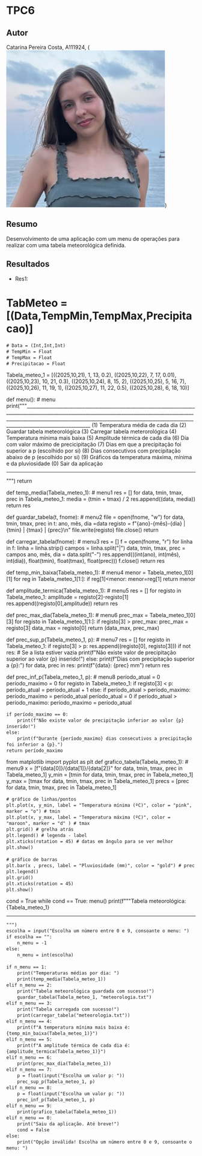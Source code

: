 # TPC6
## Autor
Catarina Pereira Costa, A111924, (![foto](foto.jpg))
## Resumo
Desenvolvimento de uma aplicação com um menu de operações para realizar com uma tabela meteorológica definida.
## Resultados
* Res1:
# TabMeteo = [(Data,TempMin,TempMax,Precipitacao)]
    # Data = (Int,Int,Int)
    # TempMin = Float
    # TempMax = Float
    # Precipitacao = Float

Tabela_meteo_1 = [((2025,10,21), 1, 13, 0.2), ((2025,10,22), 7, 17, 0.01), ((2025,10,23), 10, 21, 0.3), ((2025,10,24), 8, 15, 2), ((2025,10,25), 5, 16, 7), ((2025,10,26), 11, 19, 1), ((2025,10,27), 11, 22, 0.5), ((2025,10,28), 6, 18, 10)]

def menu(): # menu
    print("""_____________________________________________________________________________________________________________________________________________________________________________________________________________________________________________________________________
(1) Temperatura média de cada dia
(2) Guardar tabela meteorológica
(3) Carregar tabela meterorológica
(4) Temperatura mínima mais baixa
(5) Amplitude térmica de cada dia
(6) Dia com valor máximo de precicipitação
(7) Dias em que a precipitação foi superior a p (escolhido por si)
(8) Dias consecutivos com precipitação abaixo de p (escolhido por si)
(9) Gráficos da temperatura máxima, mínima e da pluviosidade
(0) Sair da aplicação
____________________________________________________________________________________________________________________________________________________________________________________________________________________________________________________________________
""")
    return


def temp_media(Tabela_meteo_1): # menu1
    res = []
    for data, tmin, tmax, prec in Tabela_meteo_1:
        media = (tmin + tmax) / 2
        res.append((data, media))
    return res

def guardar_tabela(t, fnome): # menu2
    file = open(fnome, "w")
    for data, tmin, tmax, prec in t:
        ano, mês, dia =data
        registo = f"{ano}-{mês}-{dia} | {tmin} | {tmax} | {prec}\n"
        file.write(registo)
    file.close()
    return

def carregar_tabela(fnome): # menu3
    res = []
    f = open(fnome, "r")
    for linha in f:
        linha = linha.strip()
        campos = linha.split("|")
        data, tmin, tmax, prec = campos
        ano, mês, dia = data.split("-")
        res.append(((int(ano), int(mês), int(dia)), float(tmin), float(tmax), float(prec)))
    f.close()
    return res

def temp_min_baixa(Tabela_meteo_1): # menu4
    menor = Tabela_meteo_1[0][1]
    for reg in Tabela_meteo_1[1:]:
        if reg[1]<menor:
            menor=reg[1]
    return menor

def amplitude_termica(Tabela_meteo_1): # menu5
    res = []
    for registo in Tabela_meteo_1:
        amplitude = registo[2]-registo[1]
        res.append((registo[0],amplitude))
    return res 

def prec_max_dia(Tabela_meteo_1): # menu6
    prec_max = Tabela_meteo_1[0][3]
    for registo in Tabela_meteo_1[1:]:
        if registo[3] > prec_max:
            prec_max = registo[3]
            data_max = registo[0]
    return (data_max, prec_max)

def prec_sup_p(Tabela_meteo_1, p): # menu7
    res = []
    for registo in Tabela_meteo_1:
        if registo[3] > p:
            res.append((registo[0], registo[3]))
    if not res:  # Se a lista estiver vazia
        print(f"Não existe valor de precipitação superior ao valor {p} inserido!")
    else:
        print(f"Dias com precipitação superior a {p}:")
        for data, prec in res:
            print(f"{data}: {prec} mm")
    return res

def prec_inf_p(Tabela_meteo_1, p): # menu8
    período_atual = 0
    período_maximo = 0
    for registo in Tabela_meteo_1:
        if registo[3] < p:
            período_atual = período_atual + 1
        else:
            if período_atual > período_maximo:
                período_maximo = período_atual
            período_atual = 0
    if período_atual > período_maximo:
        período_maximo = período_atual
    
    if período_maximo == 0:
        print(f"Não existe valor de precipitação inferior ao valor {p} inserido!")
    else:
        print(f"Durante {período_maximo} dias consecutivos a precipitação foi inferior a {p}.")
    return período_maximo

from matplotlib import pyplot as plt
def grafico_tabela(Tabela_meteo_1): # menu9
    x = [f"{data[0]}/{data[1]}/{data[2]}" for data, tmin, tmax, prec in Tabela_meteo_1]
    y_min = [tmin for data, tmin, tmax, prec in Tabela_meteo_1]
    y_max = [tmax for data, tmin, tmax, prec in Tabela_meteo_1]
    precs = [prec for data, tmin, tmax, prec in Tabela_meteo_1]
             

    # gráfico de linhas/pontos     
    plt.plot(x, y_min, label = "Temperatura mínima (ºC)", color = "pink", marker = "o") # tmin
    plt.plot(x, y_max, label = "Temperatura máxima (ºC)", color = "maroon", marker = "d" ) # tmax
    plt.grid() # grelha atrás
    plt.legend() # legenda - label
    plt.xticks(rotation = 45) # datas em ângulo para se ver melhor
    plt.show()

    # gráfico de barras
    plt.bar(x , precs, label = "Pluviosidade (mm)", color = "gold") # prec
    plt.legend()
    plt.grid()
    plt.xticks(rotation = 45)
    plt.show()




cond = True
while cond == True:
    menu()
    print(f"""Tabela meteorológica: {Tabela_meteo_1}
____________________________________________________________________________________________________________________________________________________________________________________________________________________________________________________________________
    """)
    escolha = input("Escolha um número entre 0 e 9, consoante o menu: ")
    if escolha == "":
        n_menu = -1
    else:
        n_menu = int(escolha)

    if n_menu == 1:
        print("Temperaturas médias por dia: ")
        print(temp_media(Tabela_meteo_1))
    elif n_menu == 2:
        print("Tabela meteorológica guardada com sucesso!")
        guardar_tabela(Tabela_meteo_1, "meteorologia.txt")
    elif n_menu == 3:
        print("Tabela carregada com sucesso!")
        print(carregar_tabela("meteorologia.txt"))
    elif n_menu == 4:
        print(f"A temperatura mínima mais baixa é: {temp_min_baixa(Tabela_meteo_1)}")
    elif n_menu == 5:
        print(f"A amplitude térmica de cada dia é: {amplitude_termica(Tabela_meteo_1)}")
    elif n_menu == 6:
        print(prec_max_dia(Tabela_meteo_1))
    elif n_menu == 7:
        p = float(input("Escolha um valor p: "))
        prec_sup_p(Tabela_meteo_1, p)
    elif n_menu == 8:
        p = float(input("Escolha um valor p: "))
        prec_inf_p(Tabela_meteo_1, p)
    elif n_menu == 9:
        print(grafico_tabela(Tabela_meteo_1))
    elif n_menu == 0:
        print("Saiu da aplicação. Até breve!")
        cond = False
    else:
        print("Opção inválida! Escolha um número entre 0 e 9, consoante o menu: ")